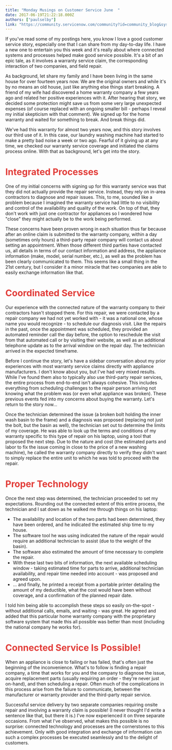```yaml
---
title: "Monday Musings on Customer Service June  "
date: 2017-06-19T21:22:18.000Z
authors: ["paulselby"]
link: "https://community.servicenow.com/community?id=community_blog&sys_id=2cdd26e9dbd0dbc01dcaf3231f9619d1"
---
```

<p>If you've read some of my postings here, you know I love a good customer service story, especially one that I can share from my day-to-day life. I have a new one to entertain you this week and it's really about where connected systems and processes helped make good service possible. It's a bit of an epic tale, as it involves a warranty service claim, the corresponding interaction of two companies, and field repair.</p><p></p><p>As background, let share my family and I have been living in the same house for over fourteen years now. We are the original owners and while it's by no means an old house, just like anything else things start breaking. A friend of my wife had discovered a home warranty company a few years ago and related her positive experiences with it. After hearing that story, we decided some protection might save us from some very large unexpected expenses (of course replaced with an ongoing smaller bill - perhaps I reveal my initial skepticism with that comment). We signed up for the home warranty and waited for something to break. And break things did.</p><p></p><p>We've had this warranty for almost two years now, and this story involves our third use of it. In this case, our laundry washing machine had started to make a pretty bad noise a week or two ago. Fearful of it giving up at any time, we checked our warranty service coverage and initiated the claims process online. With that as background, let's get into the story.</p><p></p><h1><span style="color: #e23d39;">Integrated Processes</span></h1><p>One of my initial concerns with signing up for this warranty service was that they did not actually provide the repair service. Instead, they rely on in-area contractors to diagnose and repair issues. This, to me, sounded like a problem because I imagined the warranty service had little to no visibility and control of the availability and quality of the work. On top of that, they don't work with just one contractor for appliances so I wondered how "close" they might actually be to the work being performed. </p><p></p><p>These concerns have been proven wrong in each situation thus far because after an online claim is submitted to the warranty company, within a day (sometimes only hours) a third-party repair company will contact us about setting an appointment. When those different third parties have contacted us, all details in terms of our contact information and address, the appliance information (make, model, serial number, etc.), as well as the problem has been clearly communicated to them. This seems like a small thing in the 21st century, but I consider it a minor miracle that two companies are able to easily exchange information like that. </p><p></p><h1><span style="color: #e23d39;">Coordinated Service</span></h1><p>Our experience with the connected nature of the warranty company to their contractors hasn't stopped there. For this repair, we were contacted by a repair company we had not yet worked with - it was a national one, whose name you would recognize - to schedule our diagnosis visit. Like the repairs in the past, once the appointment was scheduled, they provided an automated reminder call the day before, the option to reschedule the visit from that automated call or by visiting their website, as well as an additional telephone update as to the arrival window on the repair day. The technician arrived in the expected timeframe. </p><p></p><p>Before I continue the story, let's have a sidebar conversation about my prior experiences with most warranty service claims directly with appliance manufacturers. I don't know about you, but I've had very mixed results. While I've found them also to typically also use third-party repair services, the entire process from end-to-end isn't always cohesive. This includes everything from scheduling challenges to the repair person arriving not knowing what the problem was (or even what appliance was broken). These previous events fed into my concerns about buying the warranty. Let's return to the story now...</p><p></p><p>Once the technician determined the issue (a broken bolt holding the inner wash basin to the frame) and a diagnosis was proposed (replacing not just the bolt, but the basin as well), the technician set out to determine the limits of my coverage. He was able to look up the terms and conditions of my warranty specific to this type of repair on his laptop, using a tool that proposed the next step. Due to the nature and cost (the estimated parts and labor to fix the issue coming in close to the price of a new washing machine), he called the warranty company directly to verify they didn't want to simply replace the entire unit to which he was told to proceed with the repair.</p><p></p><h1><span style="color: #e23d39;">Proper Technology</span></h1><p>Once the next step was determined, the technician proceeded to set my expectations. Rounding out the connected extent of this entire process, the technician and I sat down as he walked me through things on his laptop:</p><p></p><ul><li>The availability and location of the two parts had been determined, they have been ordered, and he indicated the estimated ship time to my house.</li><li>The software tool he was using indicated the nature of the repair would require an additional technician to assist (due to the weight of the basin).</li><li>The software also estimated the amount of time necessary to complete the repair.</li><li>With these last two bits of information, the next available scheduling window - taking estimated time for parts to arrive, additional technician availability, and repair time needed into account - was proposed and agreed upon. </li><li>... and finally, he printed a receipt from a portable printer detailing the amount of my deductible, what the cost would have been without coverage, and a confirmation of the planned repair date.</li></ul><p></p><p>I told him being able to accomplish these steps so easily on-the-spot - without additional calls, emails, and waiting - was great. He agreed and added that this particular home warranty company with the proprietary software system that made this all possible was better than most (including the national company he works for).</p><p></p><h1><span style="color: #e23d39;">Connected Service Is Possible!</span></h1><p>When an appliance is close to failing or has failed, that's often just the beginning of the inconvenience. What's to follow is finding a repair company, a time that works for you and the company to diagnose the issue, acquire replacement parts (usually requiring an order - they're never just on-hand), and then scheduling a repair. Often much of the complications in this process arise from the failure to communicate, between the manufacturer or warranty provider and the third-party repair service.</p><p></p><p>Successful service delivery by two separate companies requiring onsite repair and involving a warranty claim is possible! (I never thought I'd write a sentence like that, but there it is.) I've now experienced it on three separate occasions. From what I've observed, what makes this possible is no surprise: connected technology and processes are the cornerstones to this achievement. Only with good integration and exchange of information can such a complex processes be executed seamlessly and to the delight of customers.</p>